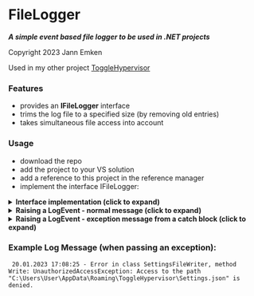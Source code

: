  # FileLogger
 ***A simple event based file logger to be used in .NET projects***
 
 Copyright 2023 Jann Emken
 
 Used in my other project [ToggleHypervisor](https://github.com/q-g-j/ToggleHypervisor)
 
 ### Features
 - provides an **IFileLogger** interface
 - trims the log file to a specified size (by removing old entries)
 - takes simultaneous file access into account
 
 ### Usage
 - download the repo
 - add the project to your VS solution
 - add a reference to this project in the reference manager
 - implement the interface IFileLogger:
 
<details>
<summary><b>Interface implementation (click to expand)</b></summary>

```
public class MyClass : IFileLogger
{    
    public MyClass()
    {
        LogEvent += FileLogger.LogWriteLine;
    }

    public event Action<string, int, LoggerEventArgs> LogEvent;

    void IFileLogger.OnLogEvent(string logFileFullPath, int maxLogFileSize, LoggerEventArgs eventArgs)
    {
        RaiseLogEvent(logFileFullPath, maxLogFileSize, eventArgs);
    }

    protected virtual void RaiseLogEvent(string logFileFullPath, int maxLogFileSize, LoggerEventArgs eventArgs)
    {
        LogEvent?.Invoke(logFileFullPath, maxLogFileSize, eventArgs);
    }
}
```

</details>

<details>
<summary><b>Raising a LogEvent - normal message (click to expand)</b></summary>

```
var loggerEventArgs = new LoggerEventArgs(
    "My Message",
    GetType().Name,  // returns the current class name
    MethodBase.GetCurrentMethod().Name,  // returns the calling method's name
    null);
RaiseLogEvent("MyProgram.log", 256, loggerEventArgs);
```

</details>

<details>
<summary><b>Raising a LogEvent - exception message from a catch block (click to expand)</b></summary>

```
try
{
    // some code
}
catch (Exception ex)
{
    var loggerEventArgs = new LoggerEventArgs(
        String.Empty,  // will not be processed, if the last parameter (Exception ex) is not null
        GetType().Name,  // returns the current class name
        MethodBase.GetCurrentMethod().Name,  // returns the calling method's name
        ex);  // only the exception type and the Exception.Message property will be used
    RaiseLogEvent("MyProgram.log", 256, loggerEventArgs);
}
```

</details>

### Example Log Message (when passing an exception):
```
 20.01.2023 17:08:25 - Error in class SettingsFileWriter, method Write: UnauthorizedAccessException: Access to the path "C:\Users\User\AppData\Roaming\ToggleHypervisor\Settings.json" is denied.
 ```
